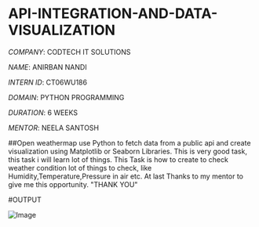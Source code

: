 # API-INTEGRATION-AND-DATA-VISUALIZATION

*COMPANY*: CODTECH IT SOLUTIONS

*NAME*: ANIRBAN NANDI

*INTERN ID*: CT06WU186

*DOMAIN*: PYTHON PROGRAMMING 

*DURATION*: 6 WEEKS

*MENTOR*: NEELA SANTOSH

##Open weathermap use Python to fetch data from a public api and create visualization using Matplotlib or Seaborn Libraries.
This is very good task, this task i will learn lot of things. This Task is how to create to check weather condition lot of things to check, like Humidity,Temperature,Pressure in air etc.
At last Thanks to my mentor to give me this opportunity. "THANK YOU"


#OUTPUT


![Image](https://github.com/user-attachments/assets/2e9dcec9-c8b4-40ef-a315-00ae386a3c43)

